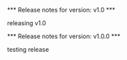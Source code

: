 

*** Release notes for version: v1.0 ***

releasing v1.0

*** Release notes for version: v1.0.0 ***

testing release